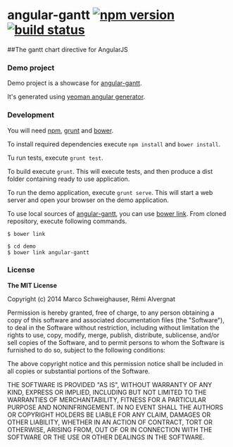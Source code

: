 # angular-gantt [![npm version](http://img.shields.io/npm/v/angular-gantt.svg)](https://npmjs.org/package/angular-gantt) [![build status](http://img.shields.io/travis/angular-gantt/angular-gantt.svg)](https://travis-ci.org/angular-gantt/angular-gantt)
##The gantt chart directive for AngularJS

### Demo project

Demo project is a showcase for [angular-gantt](https://github.com/angular-gantt/angular-gantt).

It's generated using [yeoman angular generator](https://github.com/yeoman/generator-angular).

### Development

You will need [npm](https://www.npmjs.org/), [grunt](http://gruntjs.com/) and [bower](http://bower.io/).

To install required dependencies execute `npm install` and `bower install`.

Tu run tests, execute `grunt test`.

To build execute `grunt`. This will execute tests, and then produce a dist folder containing ready to use application.

To run the demo application, execute `grunt serve`. This will start a web server and open your browser on the demo application.

To use local sources of [angular-gantt](https://github.com/angular-gantt/angular-gantt), you can use 
[bower link](http://bower.io/docs/api/#link). From cloned repository, execute following commands.

    
    $ bower link
    
    $ cd demo
    $ bower link angular-gantt

### License
**The MIT License**

Copyright (c) 2014 Marco Schweighauser, Rémi Alvergnat

Permission is hereby granted, free of charge, to any person obtaining a copy
of this software and associated documentation files (the "Software"), to deal
in the Software without restriction, including without limitation the rights
to use, copy, modify, merge, publish, distribute, sublicense, and/or sell
copies of the Software, and to permit persons to whom the Software is
furnished to do so, subject to the following conditions:

The above copyright notice and this permission notice shall be included in
all copies or substantial portions of the Software.

THE SOFTWARE IS PROVIDED "AS IS", WITHOUT WARRANTY OF ANY KIND, EXPRESS OR
IMPLIED, INCLUDING BUT NOT LIMITED TO THE WARRANTIES OF MERCHANTABILITY,
FITNESS FOR A PARTICULAR PURPOSE AND NONINFRINGEMENT. IN NO EVENT SHALL THE
AUTHORS OR COPYRIGHT HOLDERS BE LIABLE FOR ANY CLAIM, DAMAGES OR OTHER
LIABILITY, WHETHER IN AN ACTION OF CONTRACT, TORT OR OTHERWISE, ARISING FROM,
OUT OF OR IN CONNECTION WITH THE SOFTWARE OR THE USE OR OTHER DEALINGS IN
THE SOFTWARE.
